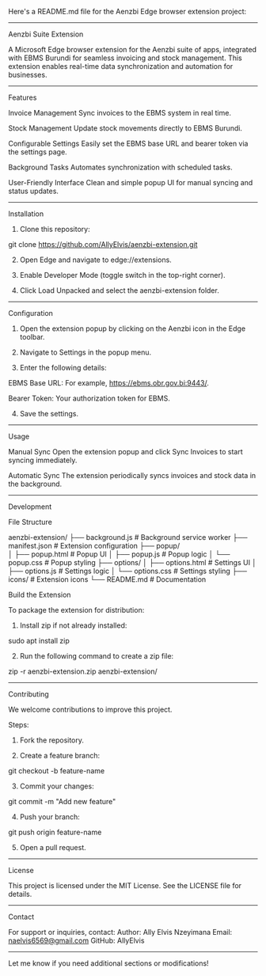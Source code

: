 Here's a README.md file for the Aenzbi Edge browser extension project:


---

Aenzbi Suite Extension

A Microsoft Edge browser extension for the Aenzbi suite of apps, integrated with EBMS Burundi for seamless invoicing and stock management. This extension enables real-time data synchronization and automation for businesses.


---

Features

Invoice Management
Sync invoices to the EBMS system in real time.

Stock Management
Update stock movements directly to EBMS Burundi.

Configurable Settings
Easily set the EBMS base URL and bearer token via the settings page.

Background Tasks
Automates synchronization with scheduled tasks.

User-Friendly Interface
Clean and simple popup UI for manual syncing and status updates.



---

Installation

1. Clone this repository:

git clone https://github.com/AllyElvis/aenzbi-extension.git


2. Open Edge and navigate to edge://extensions.


3. Enable Developer Mode (toggle switch in the top-right corner).


4. Click Load Unpacked and select the aenzbi-extension folder.




---

Configuration

1. Open the extension popup by clicking on the Aenzbi icon in the Edge toolbar.


2. Navigate to Settings in the popup menu.


3. Enter the following details:

EBMS Base URL: For example, https://ebms.obr.gov.bi:9443/.

Bearer Token: Your authorization token for EBMS.



4. Save the settings.




---

Usage

Manual Sync
Open the extension popup and click Sync Invoices to start syncing immediately.

Automatic Sync
The extension periodically syncs invoices and stock data in the background.



---

Development

File Structure

aenzbi-extension/
├── background.js         # Background service worker
├── manifest.json         # Extension configuration
├── popup/                
│   ├── popup.html        # Popup UI
│   ├── popup.js          # Popup logic
│   └── popup.css         # Popup styling
├── options/
│   ├── options.html      # Settings UI
│   ├── options.js        # Settings logic
│   └── options.css       # Settings styling
├── icons/                # Extension icons
└── README.md             # Documentation

Build the Extension

To package the extension for distribution:

1. Install zip if not already installed:

sudo apt install zip


2. Run the following command to create a zip file:

zip -r aenzbi-extension.zip aenzbi-extension/




---

Contributing

We welcome contributions to improve this project.

Steps:

1. Fork the repository.


2. Create a feature branch:

git checkout -b feature-name


3. Commit your changes:

git commit -m "Add new feature"


4. Push your branch:

git push origin feature-name


5. Open a pull request.




---

License

This project is licensed under the MIT License. See the LICENSE file for details.


---

Contact

For support or inquiries, contact:
Author: Ally Elvis Nzeyimana
Email: naelvis6569@gmail.com
GitHub: AllyElvis


---

Let me know if you need additional sections or modifications!

